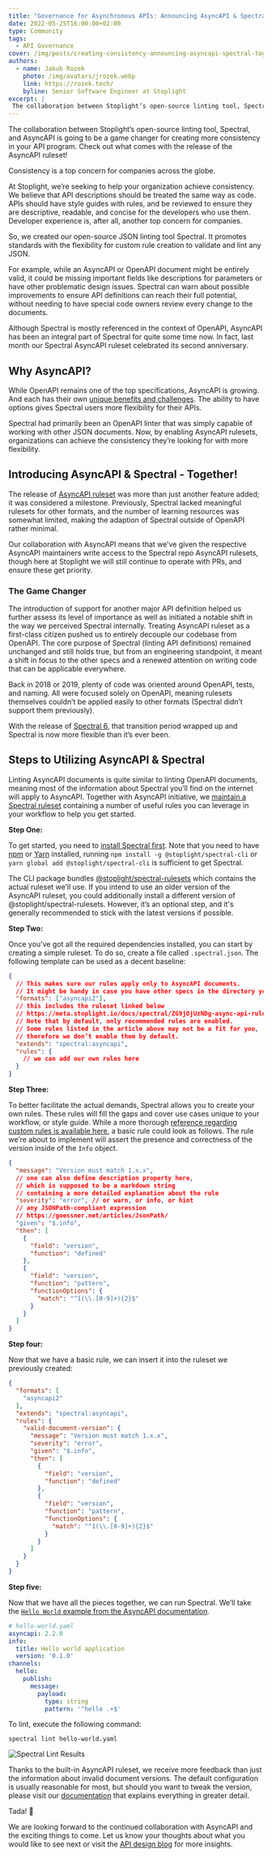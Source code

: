 ```yaml
---
title: "Governance for Asynchronous APIs: Announcing AsyncAPI & Spectral – Together!"
date: 2022-05-25T16:00:00+02:00
type: Community
tags: 
  - API Governance 
cover: /img/posts/creating-consistency-announcing-asyncapi-spectral-together/cover.webp
authors:
  - name: Jakub Rozek
    photo: /img/avatars/jrozek.webp
    link: https://rozek.tech/
    byline: Senior Software Engineer at Stoplight
excerpt: | 
 The collaboration between Stoplight’s open-source linting tool, Spectral, and AsyncAPI will be a game-changer for creating more consistency in your API program. Check out what comes with the release of the AsyncAPI ruleset!
---
```


The collaboration between Stoplight’s open-source linting tool, Spectral, and AsyncAPI is going to be a game changer for creating more consistency in your API program. Check out what comes with the release of the AsyncAPI ruleset!

Consistency is a top concern for companies across the globe.

At Stoplight, we’re seeking to help your organization achieve consistency. We believe that API descriptions should be
treated the same way as code. APIs should have style guides with rules, and be reviewed to ensure they are descriptive,
readable, and concise for the developers who use them. Developer experience is, after all, another top concern for
companies.

So, we created our open-source JSON linting tool Spectral. It promotes standards with the flexibility for custom rule
creation to validate and lint any JSON.

For example, while an AsyncAPI or OpenAPI document might be entirely valid, it could be missing important fields like
descriptions for parameters or have other problematic design issues. Spectral can warn about possible improvements to
ensure API definitions can reach their full potential, without needing to have special code owners review every change
to the documents.

Although Spectral is mostly referenced in the context of OpenAPI, AsyncAPI has been an integral
part of Spectral for quite some time now. In fact, last month our Spectral AsyncAPI ruleset celebrated its
second anniversary.

## Why AsyncAPI?

While OpenAPI remains one of the top specifications, AsyncAPI is growing. And each has their own [unique benefits and
challenges](https://www.asyncapi.com/blog/openapi-vs-asyncapi-burning-questions). The ability to have options gives Spectral users more flexibility for their APIs.

Spectral had primarily been an OpenAPI linter that was simply capable of working with other JSON documents. Now, by
enabling AsyncAPI rulesets, organizations can achieve the consistency they’re looking for with more flexibility.

## Introducing AsyncAPI & Spectral - Together!

The release of [AsyncAPI ruleset](https://meta.stoplight.io/docs/spectral/ZG9jOjUzNDg-async-api-rules) was more than just another feature added; it was considered a milestone. Previously,
Spectral lacked meaningful rulesets for other formats, and the number of learning resources was somewhat limited, making
the adaption of Spectral outside of OpenAPI rather minimal.

Our collaboration with AsyncAPI means that we’ve given the respective AsyncAPI maintainers write access to the Spectral
repo AsyncAPI rulesets, though here at Stoplight we will still continue to operate with PRs, and ensure these get
priority.

### The Game Changer

The introduction of support for another major API definition helped us further assess its level of importance as well as
initiated a notable shift in the way we perceived Spectral internally. Treating AsyncAPI ruleset as a first-class
citizen pushed us to entirely decouple our codebase from OpenAPI. The core purpose of Spectral (linting API definitions)
remained unchanged and still holds true, but from an engineering standpoint, it meant a shift in focus to the other
specs and a renewed attention on writing code that can be applicable everywhere.

Back in 2018 or 2019, plenty of code was oriented around OpenAPI, tests, and naming. All were focused solely on OpenAPI,
meaning rulesets themselves couldn’t be applied easily to other formats (Spectral didn’t support them previously).

With the release of [Spectral 6](https://blog.stoplight.io/api-linting-with-spectral-keeps-getting-better), that transition period wrapped up and Spectral is now more flexible than it’s ever been.

## Steps to Utilizing AsyncAPI & Spectral

Linting AsyncAPI documents is quite similar to linting OpenAPI documents, meaning
most of the information about Spectral you’ll find on the internet will apply to AsyncAPI. Together with AsyncAPI
initiative, we [maintain a Spectral ruleset](https://meta.stoplight.io/docs/spectral/ZG9jOjUzNDg-async-api-rules) containing a number of useful rules you can leverage in your workflow to help
you get started.

**Step One:**

To get started, you need to [install Spectral first](https://meta.stoplight.io/docs/spectral/docs/getting-started/2-installation.md). Note that you need to have [npm](https://docs.npmjs.com/downloading-and-installing-node-js-and-npm) or
[Yarn](https://yarnpkg.com/getting-started/install) installed, running `npm install -g @stoplight/spectral-cli` or `yarn global add @stoplight/spectral-cli` is sufficient
to get Spectral. 

The CLI package bundles [@stoplight/spectral-rulesets](https://www.npmjs.com/package/@stoplight/spectral-rulesets) which
contains the actual ruleset we’ll use.
If you intend to use an older version of the AsyncAPI ruleset, you could additionally install a different version of @stoplight/spectral-rulesets.
However, it’s an optional step, and it's generally recommended to stick with the latest versions if possible.

**Step Two:**

Once you’ve got all the required dependencies installed, you can start by creating a simple ruleset. To do so,
create a file called `.spectral.json`. The following template can be used as a decent baseline:

```json
{
  // This makes sure our rules apply only to AsyncAPI documents. 
  // It might be handy in case you have other specs in the directory you intend to lint.
  "formats": ["asyncapi2"],
  // this includes the ruleset linked below
  // https://meta.stoplight.io/docs/spectral/ZG9jOjUzNDg-async-api-rules
  // Note that by default, only recommended rules are enabled. 
  // Some rules listed in the article above may not be a fit for you,
  // therefore we don’t enable them by default.
  "extends": "spectral:asyncapi",
  "rules": {
    // we can add our own rules here
  }
}
```

**Step Three:**

To better facilitate the actual demands, Spectral allows you to create your own rules. These rules will fill the gaps
and cover use cases unique to your workflow, or style guide. While a more thorough [reference regarding custom rules is
available here](https://meta.stoplight.io/docs/spectral/ZG9jOjI1MTg5-custom-rulesets#adding-rules), a basic rule could look as follows. The rule we’re about to implement will assert the presence and correctness of the version inside of the `Info` object.

```json
{
  "message": "Version must match 1.x.x",
  // one can also define description property here, 
  // which is supposed to be a markdown string
  // containing a more detailed explanation about the rule
  "severity": "error", // or warn, or info, or hint
  // any JSONPath-compliant expression
  // https://goessner.net/articles/JsonPath/
  "given": "$.info",
  "then": [
    {
      "field": "version",
      "function": "defined"
    },
    {
      "field": "version",
      "function": "pattern",
      "functionOptions": {
        "match": "^1(\\.[0-9]+){2}$"
      }
    }
  ]
}
```

**Step four:**

Now that we have a basic rule, we can insert it into the ruleset we previously created:

```json
{
  "formats": [
    "asyncapi2"
  ],
  "extends": "spectral:asyncapi",
  "rules": {
    "valid-document-version": {
      "message": "Version must match 1.x.x",
      "severity": "error",
      "given": "$.info",
      "then": [
        {
          "field": "version",
          "function": "defined"
        },
        {
          "field": "version",
          "function": "pattern",
          "functionOptions": {
            "match": "^1(\\.[0-9]+){2}$"
          }
        }
      ]
    }
  }
}
```

**Step five:**

Now that we have all the pieces together, we can run Spectral. We’ll take the [`Hello World` example from the AsyncAPI documentation](https://www.asyncapi.com/docs/getting-started/hello-world).

```yaml
# hello-world.yaml
asyncapi: 2.2.0
info:
  title: Hello world application
  version: '0.1.0'
channels:
  hello:
    publish:
      message:
        payload:
          type: string
          pattern: '^hello .+$'
```

To lint, execute the following command:

`spectral lint hello-world.yaml`

![Spectral Lint Results](/img/posts/creating-consistency-announcing-asyncapi-spectral-together/lint-results.webp)

Thanks to the built-in AsyncAPI ruleset, we receive more feedback than just the information about invalid document versions. The default configuration is usually reasonable for most, but should you want to tweak the version, please visit our [documentation](https://meta.stoplight.io/docs/spectral/ZG9jOjI1MTg5-custom-rulesets#modifying-rules) that explains everything in greater detail.

Tada! :tada:

We are looking forward to the continued collaboration with AsyncAPI and the exciting things to come. Let us know your
thoughts about what you would like to see next or visit the [API design blog](https://blog.stoplight.io/) for more insights.
